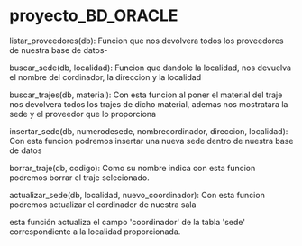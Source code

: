 # proyecto_BD_ORACLE

listar_proveedores(db): Funcion que nos devolvera todos los proveedores de nuestra base de datos-


buscar_sede(db, localidad): Funcion que dandole la localidad, nos devuelva el nombre del cordinador, la direccion y la localidad 


buscar_trajes(db, material): Con esta funcion al poner el material del traje nos devolvera todos los trajes de dicho material, ademas nos mostratara la sede y el proveedor que lo proporciona




insertar_sede(db, numerodesede, nombrecordinador, direccion, localidad): Con esta funcion podremos insertar una nueva sede dentro de nuestra base de datos 



borrar_traje(db, codigo): Como su nombre indica con esta funcion podremos borrar el traje selecionado.

actualizar_sede(db, localidad, nuevo_coordinador): Con esta funcion podremos actualizar el cordinador de nuestra sala 

esta función actualiza el campo 'coordinador' de la tabla 'sede' correspondiente a la localidad proporcionada.
